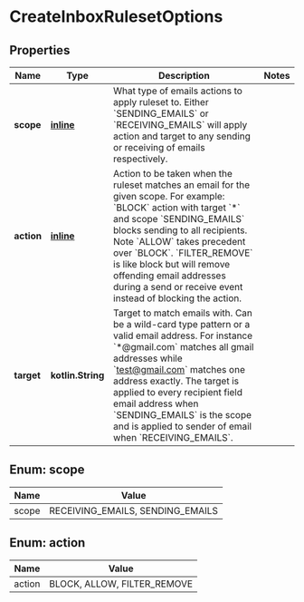 
# CreateInboxRulesetOptions

## Properties
Name | Type | Description | Notes
------------ | ------------- | ------------- | -------------
**scope** | [**inline**](#ScopeEnum) | What type of emails actions to apply ruleset to. Either &#x60;SENDING_EMAILS&#x60; or &#x60;RECEIVING_EMAILS&#x60; will apply action and target to any sending or receiving of emails respectively. | 
**action** | [**inline**](#ActionEnum) | Action to be taken when the ruleset matches an email for the given scope. For example: &#x60;BLOCK&#x60; action with target &#x60;*&#x60; and scope &#x60;SENDING_EMAILS&#x60; blocks sending to all recipients. Note &#x60;ALLOW&#x60; takes precedent over &#x60;BLOCK&#x60;. &#x60;FILTER_REMOVE&#x60; is like block but will remove offending email addresses during a send or receive event instead of blocking the action. | 
**target** | **kotlin.String** | Target to match emails with. Can be a wild-card type pattern or a valid email address. For instance &#x60;*@gmail.com&#x60; matches all gmail addresses while &#x60;test@gmail.com&#x60; matches one address exactly. The target is applied to every recipient field email address when &#x60;SENDING_EMAILS&#x60; is the scope and is applied to sender of email when &#x60;RECEIVING_EMAILS&#x60;. | 


<a name="ScopeEnum"></a>
## Enum: scope
Name | Value
---- | -----
scope | RECEIVING_EMAILS, SENDING_EMAILS


<a name="ActionEnum"></a>
## Enum: action
Name | Value
---- | -----
action | BLOCK, ALLOW, FILTER_REMOVE



